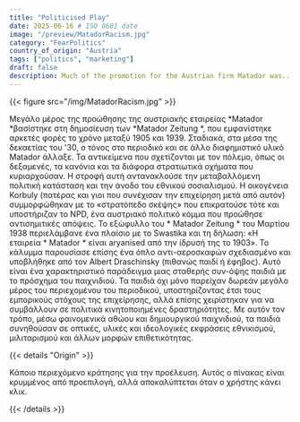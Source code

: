```yaml
---
title: "Politicised Play"
date: 2025-06-16 # ISO 8601 date
image: "/preview/MatadorRacism.jpg"
category: "FearPolitics"
country_of_origin: "Austria"
tags: ["politics", "marketing"]
draft: false
description: Much of the promotion for the Austrian firm Matador was...
---
```




{{< figure src="/img/MatadorRacism.jpg" >}}

Μεγάλο μέρος της προώθησης της αυστριακής εταιρείας *Matador *βασίστηκε στη δημοσίευση των *Matador Zeitung *, που εμφανίστηκε αρκετές φορές το χρόνο μεταξύ 1905 και 1939. Σταδιακά, στα μέσα της δεκαετίας του '30, ο τόνος στο περιοδικό και σε άλλο διαφημιστικό υλικό Matador άλλαξε. Τα αντικείμενα που σχετίζονται με τον πόλεμο, όπως οι δεξαμενές, τα κανόνια και τα διάφορα στρατιωτικά οχήματα που κυριαρχούσαν. Η στροφή αυτή αντανακλούσε την μεταβαλλόμενη πολιτική κατάσταση και την άνοδο του εθνικού σοσιαλισμού. Η οικογένεια Korbuly (πατέρας και γιοι που συνέχισαν την επιχείρηση μετά από αυτόν) συμμορφώθηκαν με το «στρατόπεδο σκέψης» που επικρατούσε τότε και υποστήριζαν το NPD, ένα αυστριακό πολιτικό κόμμα που προώθησε αντισημιτικές απόψεις. Το εξώφυλλο του * Matador Zeitung * του Μαρτίου 1938 περιελάμβανε ένα πλαίσιο με το Swastika και τη δήλωση: «Η εταιρεία * Matador * είναι aryanised από την ίδρυσή της το 1903». Το κάλυμμα παρουσίασε επίσης ένα όπλο αντι-αεροσκαφών σχεδιασμένο και υποβλήθηκε από τον Albert Draschinsky (πιθανώς παιδί ή έφηβος). Αυτό είναι ένα χαρακτηριστικό παράδειγμα μιας σταθερής συν-όψης παιδιά με το πρόσχημα του παιχνιδιού. Τα παιδιά όχι μόνο παρείχαν δωρεάν μεγάλο μέρος του περιεχομένου του περιοδικού, υποστηρίζοντας έτσι τους εμπορικούς στόχους της επιχείρησης, αλλά επίσης χειρίστηκαν για να συμβάλλουν σε πολιτικά κινητοποιημένες δραστηριότητες. Με αυτόν τον τρόπο, μέσω φαινομενικά αθώου και δημιουργικού παιχνιδιού, τα παιδιά συνηθούσαν σε οπτικές, υλικές και ιδεολογικές εκφράσεις εθνικισμού, μιλιταρισμού και άλλων μορφών επιθετικότητας.

{{< details "Origin" >}}

Κάποιο περιεχόμενο κράτησης για την προέλευση. Αυτός ο πίνακας είναι κρυμμένος από προεπιλογή, αλλά αποκαλύπτεται όταν ο χρήστης κάνει κλικ.

{{< /details >}}

